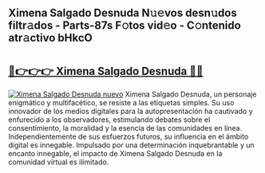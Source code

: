 ## Ximena Salgado Desnuda N𝚞𝚎vos desn𝚞dos filtr𝚊dos - Parts-87s F𝚘tos vid𝚎o - C𝚘ntenido atr𝚊ctivo bHkcO

# <h2><a href="http://mb61yzw.tromn.icu/?c=Ximena+Salgado+Desnuda">🔗👉👉👉 Ximena Salgado Desnuda 🔗🔗</a></h2>

[![Ximena Salgado Desnuda nuevo](https://i.imgur.com/pEAQMta.gif)](http://mb61yzw.tromn.icu/?c=Ximena+Salgado+Desnuda)
Ximena Salgado Desnuda, un personaje enigmático y multifacético, se resiste a las etiquetas simples. Su uso innovador de los medios digitales para la autopresentación ha cautivado y enfurecido a los observadores, estimulando debates sobre el consentimiento, la moralidad y la esencia de las comunidades en línea. Independientemente de sus esfuerzos futuros, su influencia en el ámbito digital es innegable. Impulsado por una determinación inquebrantable y un encanto innegable, el impacto de Ximena Salgado Desnuda en la comunidad virtual es ilimitado.
